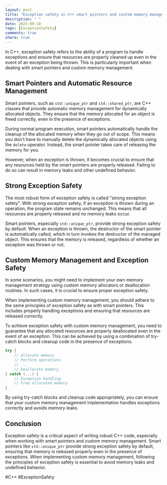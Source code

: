 ```yaml
---
layout: post
title: "Exception safety in C++ smart pointers and custom memory management"
description: " "
date: 2023-09-18
tags: [ExceptionSafety]
comments: true
share: true
---
```


In C++, exception safety refers to the ability of a program to handle exceptions and ensure that resources are properly cleaned up even in the event of an exception being thrown. This is particularly important when dealing with smart pointers and custom memory management.

## Smart Pointers and Automatic Resource Management

Smart pointers, such as `std::unique_ptr` and `std::shared_ptr`, are C++ classes that provide automatic memory management for dynamically allocated objects. They ensure that the memory allocated for an object is freed correctly, even in the presence of exceptions.

During normal program execution, smart pointers automatically handle the cleanup of the allocated memory when they go out of scope. This means you don't have to manually delete the dynamically allocated objects using the `delete` operator. Instead, the smart pointer takes care of releasing the memory for you.

However, when an exception is thrown, it becomes crucial to ensure that any resources held by the smart pointers are properly released. Failing to do so can result in memory leaks and other undefined behavior.

## Strong Exception Safety 

The most robust form of exception safety is called "strong exception safety". With strong exception safety, if an exception is thrown during an operation, the program state remains unchanged. This means that all resources are properly released and no memory leaks occur.

Smart pointers, especially `std::unique_ptr`, provide strong exception safety by default. When an exception is thrown, the destructor of the smart pointer is automatically called, which in turn invokes the destructor of the managed object. This ensures that the memory is released, regardless of whether an exception was thrown or not.

## Custom Memory Management and Exception Safety

In some scenarios, you might need to implement your own memory management strategy using custom memory allocators or deallocation routines. In such cases, it is crucial to ensure proper exception safety.

When implementing custom memory management, you should adhere to the same principles of exception safety as with smart pointers. This includes properly handling exceptions and ensuring that resources are released correctly.

To achieve exception safety with custom memory management, you need to guarantee that any allocated resources are properly deallocated even in the event of an exception. This can be achieved by using a combination of try-catch blocks and cleanup code in the presence of exceptions.

```cpp
try {
    // Allocate memory
    // Perform operations
    // ...
    // Deallocate memory
} catch (...) {
    // Exception handling
    // Free allocated memory
}
```

By using try-catch blocks and cleanup code appropriately, you can ensure that your custom memory management implementation handles exceptions correctly and avoids memory leaks.

## Conclusion

Exception safety is a critical aspect of writing robust C++ code, especially when working with smart pointers and custom memory management. Smart pointers like `std::unique_ptr` provide strong exception safety by default, ensuring that memory is released properly even in the presence of exceptions. When implementing custom memory management, following the principles of exception safety is essential to avoid memory leaks and undefined behavior.

#C++ #ExceptionSafety